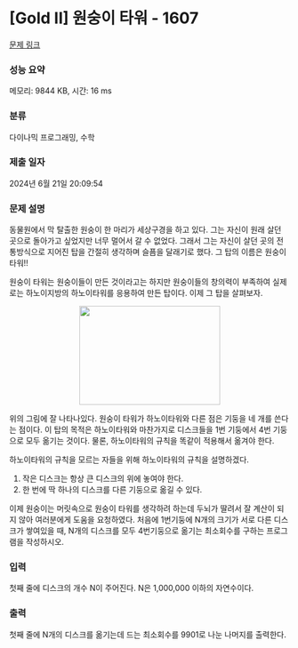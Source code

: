 # [Gold II] 원숭이 타워 - 1607 

[문제 링크](https://www.acmicpc.net/problem/1607) 

### 성능 요약

메모리: 9844 KB, 시간: 16 ms

### 분류

다이나믹 프로그래밍, 수학

### 제출 일자

2024년 6월 21일 20:09:54

### 문제 설명

<p>동물원에서 막 탈출한 원숭이 한 마리가 세상구경을 하고 있다. 그는 자신이 원래 살던 곳으로 돌아가고 싶었지만 너무 멀어서 갈 수 없었다. 그래서 그는 자신이 살던 곳의 전통방식으로 지어진 탑을 간절히 생각하며 슬픔을 달래기로 했다. 그 탑의 이름은 원숭이 타워!!</p>

<p>원숭이 타워는 원숭이들이 만든 것이라고는 하지만 원숭이들의 창의력이 부족하여 실제로는 하노이지방의 하노이타워를 응용하여 만든 탑이다. 이제 그 탑을 살펴보자.</p>

<p style="text-align: center;"><img alt="" src="https://www.acmicpc.net/upload/201004/montower.png" style="height:178px; width:253px"></p>

<p>위의 그림에 잘 나타나있다. 원숭이 타워가 하노이타워와 다른 점은 기둥을 네 개를 쓴다는 점이다. 이 탑의 목적은 하노이타워와 마찬가지로 디스크들을 1번 기둥에서 4번 기둥으로 모두 옮기는 것이다. 물론, 하노이타워의 규칙을 똑같이 적용해서 옮겨야 한다.</p>

<p>하노이타워의 규칙을 모르는 자들을 위해 하노이타워의 규칙을 설명하겠다.</p>

<ol>
	<li>작은 디스크는 항상 큰 디스크의 위에 놓여야 한다.</li>
	<li>한 번에 딱 하나의 디스크를 다른 기둥으로 옮길 수 있다.</li>
</ol>

<p>이제 원숭이는 머릿속으로 원숭이 타워를 생각하려 하는데 두뇌가 딸려서 잘 계산이 되지 않아 여러분에게 도움을 요청하였다. 처음에 1번기둥에 N개의 크기가 서로 다른 디스크가 쌓여있을 때, N개의 디스크를 모두 4번기둥으로 옮기는 최소회수를 구하는 프로그램을 작성하시오.</p>

### 입력 

 <p>첫째 줄에 디스크의 개수 N이 주어진다. N은 1,000,000 이하의 자연수이다.</p>

### 출력 

 <p>첫째 줄에 N개의 디스크를 옮기는데 드는 최소회수를 9901로 나눈 나머지를 출력한다.</p>

